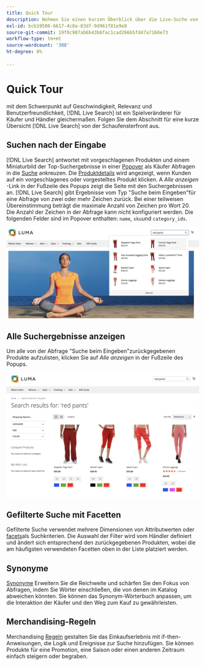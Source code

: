 ```yaml
---
title: Quick Tour
description: Nehmen Sie einen kurzen Überblick über die Live-Suche von der Storefront.
exl-id: bcb19506-6617-4c8a-83df-9d961f81e9e8
source-git-commit: 19f0c987ab6b43b6fac1cad266b5fd47a7168e73
workflow-type: tm+mt
source-wordcount: '308'
ht-degree: 0%

---
```


# Quick Tour

mit dem Schwerpunkt auf Geschwindigkeit, Relevanz und Benutzerfreundlichkeit, [!DNL Live Search] ist ein Spielveränderer für Käufer und Händler gleichermaßen. Folgen Sie dem Abschnitt für eine kurze Übersicht [!DNL Live Search] von der Schaufensterfront aus.

## Suchen nach der Eingabe

[!DNL Live Search] antwortet mit vorgeschlagenen Produkten und einem Miniaturbild der Top-Suchergebnisse in einer [Popover](storefront-popover.md) als Käufer Abfragen in die [Suche](https://docs.magento.com/user-guide/catalog/search-quick.html) ankreuzen. Die [Produktdetails](https://docs.magento.com/user-guide/quick-tour/product-page.html) wird angezeigt, wenn Kunden auf ein vorgeschlagenes oder vorgestelltes Produkt klicken. A _Alle anzeigen_ -Link in der Fußzeile des Popups zeigt die Seite mit den Suchergebnissen an.
[!DNL Live Search] gibt Ergebnisse vom Typ &quot;Suche beim Eingeben&quot;für eine Abfrage von zwei oder mehr Zeichen zurück. Bei einer teilweisen Übereinstimmung beträgt die maximale Anzahl von Zeichen pro Wort 20. Die Anzahl der Zeichen in der Abfrage kann nicht konfiguriert werden. Die folgenden Felder sind im Popover enthalten: `name`, `sku`und `category_ids`.

![Beispiel-Storefront - Suche während der Eingabe](assets/storefront-search-as-you-type.png)

## Alle Suchergebnisse anzeigen

Um alle von der Abfrage &quot;Suche beim Eingeben&quot;zurückgegebenen Produkte aufzulisten, klicken Sie auf _Alle anzeigen_ in der Fußzeile des Popups.

![Beispiel-Storefront - Preisfacetten](assets/storefront-view-all-search-results.png)

## Gefilterte Suche mit Facetten

Gefilterte Suche verwendet mehrere Dimensionen von Attributwerten oder [facets](facets.md)als Suchkriterien. Die Auswahl der Filter wird vom Händler definiert und ändert sich entsprechend den zurückgegebenen Produkten, wobei die am häufigsten verwendeten Facetten oben in der Liste platziert werden.

## Synonyme

[Synonyme](synonyms.md) Erweitern Sie die Reichweite und schärfen Sie den Fokus von Abfragen, indem Sie Wörter einschließen, die von denen im Katalog abweichen könnten. Sie können das Synonym-Wörterbuch anpassen, um die Interaktion der Käufer und den Weg zum Kauf zu gewährleisten.

## Merchandising-Regeln

Merchandising [Regeln](rules.md) gestalten Sie das Einkaufserlebnis mit if-then-Anweisungen, die Logik und Ereignisse zur Suche hinzufügen. Sie können Produkte für eine Promotion, eine Saison oder einen anderen Zeitraum einfach steigern oder begraben.
